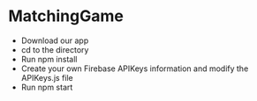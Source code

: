 # MatchingGame

- Download our app
- cd to the directory
- Run npm install
- Create your own Firebase APIKeys information and modify the APIKeys.js file
- Run npm start
